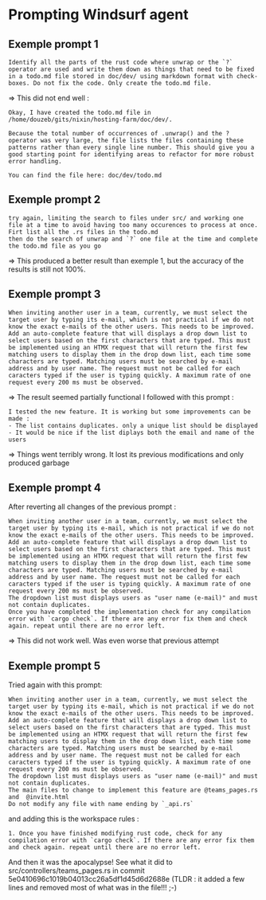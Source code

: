 # Prompting Windsurf agent

## Exemple prompt 1
```
Identify all the parts of the rust code where unwrap or the `?` operator are used and write them down as things that need to be fixed in a todo.md file stored in doc/dev/ using markdown format with check-boxes. Do not fix the code. Only create the todo.md file.
```
=> This did not end well : 
```
Okay, I have created the todo.md file in /home/douzeb/gits/nixin/hosting-farm/doc/dev/.

Because the total number of occurrences of .unwrap() and the ? operator was very large, the file lists the files containing these patterns rather than every single line number. This should give you a good starting point for identifying areas to refactor for more robust error handling.

You can find the file here: doc/dev/todo.md
```


## Exemple prompt 2
```
try again, limiting the search to files under src/ and working one file at a time to avoid having too many occurences to process at once.
Firt list all the .rs files in the todo.md 
then do the search of unwrap and `?` one file at the time and complete the todo.md file as you go
```
=> This produced a better result than exemple 1, but the accuracy of the results is still not 100%.

## Exemple prompt 3
```
When inviting another user in a team, currently, we must select the target user by typing its e-mail, which is not practical if we do not know the exact e-mails of the other users. This needs to be improved.
Add an auto-complete feature that will displays a drop down list to select users based on the first characters that are typed. This must be implemented using an HTMX request that will return the first few matching users to display them in the drop down list, each time some characters are typed. Matching users must be searched by e-mail address and by user name. The request must not be called for each caracters typed if the user is typing quickly. A maximum rate of one request every 200 ms must be observed. 
```

=> The result seemed partially functional I followed with this prompt :

```
I tested the new feature. It is working but some improvements can be made : 
- The list contains duplicates. only a unique list should be displayed
- It would be nice if the list diplays both the email and name of the users
```
=> Things went terribly wrong. It lost its previous modifications and only produced garbage

## Exemple prompt 4
After reverting all changes of the previous prompt : 
```
When inviting another user in a team, currently, we must select the target user by typing its e-mail, which is not practical if we do not know the exact e-mails of the other users. This needs to be improved.
Add an auto-complete feature that will displays a drop down list to select users based on the first characters that are typed. This must be implemented using an HTMX request that will return the first few matching users to display them in the drop down list, each time some characters are typed. Matching users must be searched by e-mail address and by user name. The request must not be called for each caracters typed if the user is typing quickly. A maximum rate of one request every 200 ms must be observed. 
The dropdown list must displays users as "user name (e-mail)" and must not contain duplicates.
Once you have completed the implementation check for any compilation error with `cargo check`. If there are any error fix them and check again. repeat until there are no error left.
```

=> This did not work well. Was even worse that previous attempt


## Exemple prompt 5
Tried again with this prompt: 
```
When inviting another user in a team, currently, we must select the target user by typing its e-mail, which is not practical if we do not know the exact e-mails of the other users. This needs to be improved.
Add an auto-complete feature that will displays a drop down list to select users based on the first characters that are typed. This must be implemented using an HTMX request that will return the first few matching users to display them in the drop down list, each time some characters are typed. Matching users must be searched by e-mail address and by user name. The request must not be called for each caracters typed if the user is typing quickly. A maximum rate of one request every 200 ms must be observed. 
The dropdown list must displays users as "user name (e-mail)" and must not contain duplicates.
The main files to change to implement this feature are @teams_pages.rs and  @invite.html 
Do not modify any file with name ending by `_api.rs`
```
and adding this is the workspace rules :
```
1. Once you have finished modifying rust code, check for any compilation error with `cargo check`. If there are any error fix them and check again. repeat until there are no error left.
```
And then it was the apocalypse! See what it did to 
src/controllers/teams_pages.rs in commit 5e0410696c1019b04013cc26a5df1d45d6d2688e (TLDR : it added a few lines and removed most of what was in the file!!! ;-) 
